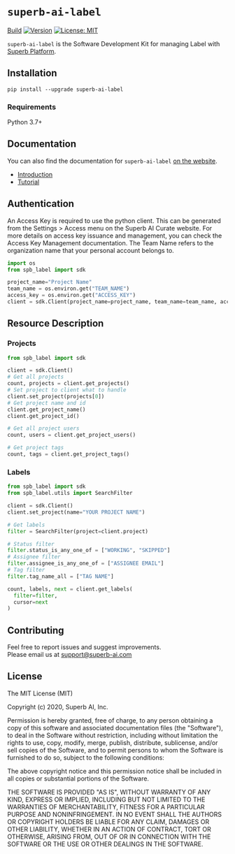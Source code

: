 <!-- <p align="center">
  <a href="http://suite-api.superb-ai.com/" target="blank"><img src="logo/cool-tree.png" width="200" height="200" alt="Cool-Tree Logo" /></a>
</p> -->

# `superb-ai-label`

[Build](https://github.com/Superb-AI-Suite/superb-ai-label/workflows/Build/badge.svg)
[![Version](https://img.shields.io/pypi/v/superb-ai-label)](https://pypi.org/project/superb-ai-label/)
[![License: MIT](https://img.shields.io/badge/License-MIT-yellow.svg)](LICENSE)

`superb-ai-label` is the Software Development Kit for managing Label with [Superb Platform](https://superb-ai.com/).

## Installation

```shell
pip install --upgrade superb-ai-label
```

### Requirements

Python 3.7+

## Documentation

You can also find the documentation for `superb-ai-label` [on the website](https://docs.superb-ai.com/reference/super-ai-python-sdk-overview).

* [Introduction](https://docs.superb-ai.com/reference/super-ai-python-sdk-overview)
* [Tutorial](https://docs.superb-ai.com/reference/sdk-workflow-and-examples)

## Authentication

An Access Key is required to use the python client. This can be generated from the Settings > Access menu on the Superb AI Curate website. For more details on access key issuance and management, you can check the Access Key Management documentation. The Team Name refers to the organization name that your personal account belongs to.

```python
import os
from spb_label import sdk

project_name="Project Name"
team_name = os.environ.get("TEAM_NAME")
access_key = os.environ.get("ACCESS_KEY")
client = sdk.Client(project_name=project_name, team_name=team_name, access_key=access_key)
```

## Resource Description

### Projects

```python
from spb_label import sdk

client = sdk.Client()
# Get all projects
count, projects = client.get_projects()
# Set project to client what to handle
client.set_project(projects[0])
# Get project name and id
client.get_project_name()
client.get_project_id()

# Get all project users
count, users = client.get_project_users()

# Get project tags
count, tags = client.get_project_tags()
```

### Labels

```python
from spb_label import sdk
from spb_label.utils import SearchFilter

client = sdk.Client()
client.set_project(name="YOUR PROJECT NAME")

# Get labels
filter = SearchFilter(project=client.project)

# Status filter
filter.status_is_any_one_of = ["WORKING", "SKIPPED"]
# Assignee filter
filter.assignee_is_any_one_of = ["ASSIGNEE EMAIL"]
# Tag filter
filter.tag_name_all = ["TAG NAME"]

count, labels, next = client.get_labels(
  filter=filter,
  cursor=next
)
```

## Contributing

Feel free to report issues and suggest improvements.  
Please email us at <support@superb-ai.com>

## License

The MIT License (MIT)

Copyright (c) 2020, Superb AI, Inc.

Permission is hereby granted, free of charge, to any person obtaining a copy of this software and associated documentation files (the "Software"), to deal in the Software without restriction, including without limitation the rights to use, copy, modify, merge, publish, distribute, sublicense, and/or sell copies of the Software, and to permit persons to whom the Software is furnished to do so, subject to the following conditions:

The above copyright notice and this permission notice shall be included in all copies or substantial portions of the Software.

THE SOFTWARE IS PROVIDED "AS IS", WITHOUT WARRANTY OF ANY KIND, EXPRESS OR IMPLIED, INCLUDING BUT NOT LIMITED TO THE WARRANTIES OF MERCHANTABILITY, FITNESS FOR A PARTICULAR PURPOSE AND NONINFRINGEMENT. IN NO EVENT SHALL THE AUTHORS OR COPYRIGHT HOLDERS BE LIABLE FOR ANY CLAIM, DAMAGES OR OTHER LIABILITY, WHETHER IN AN ACTION OF CONTRACT, TORT OR OTHERWISE, ARISING FROM, OUT OF OR IN CONNECTION WITH THE SOFTWARE OR THE USE OR OTHER DEALINGS IN THE SOFTWARE.
